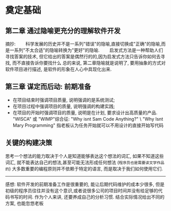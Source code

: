 # 奠定基础
## 第二章 通过隐喻更充分的理解软件开发
摘抄: 
&nbsp; &nbsp; &nbsp; &nbsp;科学发展的历史并不是一系列"错误"的隐喻,直接切换成"正确"的隐喻,而是一系列"不太合适"的隐喻转换为"更好"的隐喻.
&nbsp; &nbsp; &nbsp; &nbsp;启发式方法是一种帮助人们寻找答案的技术, 但它给出的答案是偶然行的的,因为启发式方法只告诉你如何去寻找, 而不直接告诉你要找什么
总的来说, 第二章隐喻就是说明了, 要用抽象的方式对软件项目进行描述, 是软件的形象在人心中具现化出来.
## 第三章 谋定而后动: 前期准备
* 在项目结束时强调项目质量, 说明强调的是系统测试;
* 在项目过程中强调项目的质量, 说明强调的构建实践;
* 在项目的开始时强调项目的质量, 说明是在计划, 要求设计出高质量的产品.
"WISCA" 或 "WIMP"综合征: "Why isnt Sam Code Anything?"  \  "Why Isnt Mary Programming" 指老板认为任务开始就可以不用设计的直接开始写代码
## 关键的构建决策
思考一个想法的能力取决于个人是知道能够表达这个想法的词汇, 如果不知道这些词汇, 就不能表达自己的想法,甚至可能无法形成任何想法 (`程序员也是需要读文学作品的`)
大多数重要的编程原则并不依赖于特定的语言, 而是取决于我们如何使用它们.

----
感想:
软件开发的前期准备工作是很重要的, 能让后期代码维护的成本少很多, 但是初级的程序员往往并没有这个意识,或者说很多公司的项目时间并没有给足够的代码书写的时间. 作为个人来讲, 还要养成自己的分析习惯. 结合实际情况给出不同的方案, 也能忽悠老板